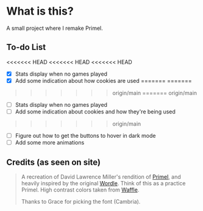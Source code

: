 # What is this?
A small project where I remake Primel.

## To-do List
<<<<<<< HEAD
<<<<<<< HEAD
<<<<<<< HEAD
- [x] Stats display when no games played
- [x] Add some indication about how cookies are used
=======
=======
>>>>>>> origin/main
=======
>>>>>>> origin/main
- [ ] Stats display when no games played
- [ ] Add some indication about cookies and how they're being used
>>>>>>> origin/main
- [ ] Figure out how to get the buttons to hover in dark mode
- [ ] Add some more animations

## Credits (as seen on site)
> A recreation of David Lawrence Miller's rendition of [Primel](https://converged.yt/primel/), and heavily inspired by the original [Wordle](https://www.nytimes.com/games/wordle/index.html). Think of this as a practice Primel. 
> High contrast colors taken from [Waffle](https://wafflegame.net/).
> 
> Thanks to Grace for picking the font (Cambria).
